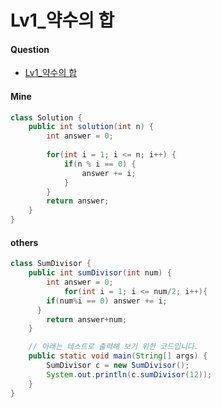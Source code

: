# Lv1_약수의 합



#### Question

- [Lv1_약수의 합](https://programmers.co.kr/learn/courses/30/lessons/12928)



#### Mine

```java
class Solution {
    public int solution(int n) {
        int answer = 0;
        
        for(int i = 1; i <= n; i++) {
            if(n % i == 0) {
                answer += i;
            }
        }
        return answer;
    }
}
```



#### others

```java
class SumDivisor {
    public int sumDivisor(int num) {
        int answer = 0;
            for(int i = 1; i <= num/2; i++){
        if(num%i == 0) answer += i;
      }
        return answer+num;
    }

    // 아래는 테스트로 출력해 보기 위한 코드입니다.
    public static void main(String[] args) {
        SumDivisor c = new SumDivisor();
        System.out.println(c.sumDivisor(12));
    }
}
```

